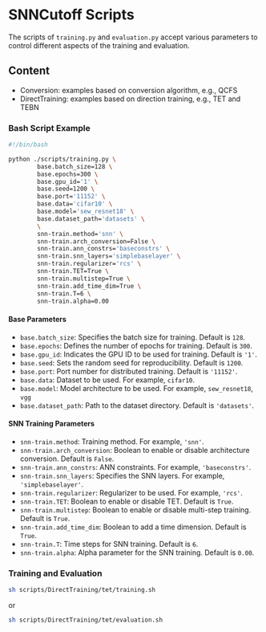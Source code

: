 # SNNCutoff Scripts

The scripts of `training.py` and `evaluation.py` accept various parameters to control different aspects of the training and evaluation.


## Content

- Conversion: examples based on conversion algorithm, e.g., QCFS
- DirectTraining: examples based on direction training, e.g., TET and TEBN

### Bash Script Example

```bash
#!/bin/bash

python ./scripts/training.py \
        base.batch_size=128 \
        base.epochs=300 \
        base.gpu_id='1' \
        base.seed=1200 \
        base.port='11152' \
        base.data='cifar10' \
        base.model='sew_resnet18' \
        base.dataset_path='datasets' \
        \
        snn-train.method='snn' \
        snn-train.arch_conversion=False \
        snn-train.ann_constrs='baseconstrs' \
        snn-train.snn_layers='simplebaselayer' \
        snn-train.regularizer='rcs' \
        snn-train.TET=True \
        snn-train.multistep=True \
        snn-train.add_time_dim=True \
        snn-train.T=6 \
        snn-train.alpha=0.00
```

#### Base Parameters

- `base.batch_size`: Specifies the batch size for training. Default is `128`.
- `base.epochs`: Defines the number of epochs for training. Default is `300`.
- `base.gpu_id`: Indicates the GPU ID to be used for training. Default is `'1'`.
- `base.seed`: Sets the random seed for reproducibility. Default is `1200`.
- `base.port`: Port number for distributed training. Default is `'11152'`.
- `base.data`: Dataset to be used. For example, `cifar10`.
- `base.model`: Model architecture to be used. For example, `sew_resnet18`, `vgg`
- `base.dataset_path`: Path to the dataset directory. Default is `'datasets'`.

#### SNN Training Parameters

- `snn-train.method`: Training method. For example, `'snn'`.
- `snn-train.arch_conversion`: Boolean to enable or disable architecture conversion. Default is `False`.
- `snn-train.ann_constrs`: ANN constraints. For example, `'baseconstrs'`.
- `snn-train.snn_layers`: Specifies the SNN layers. For example, `'simplebaselayer'`.
- `snn-train.regularizer`: Regularizer to be used. For example, `'rcs'`.
- `snn-train.TET`: Boolean to enable or disable TET. Default is `True`.
- `snn-train.multistep`: Boolean to enable or disable multi-step training. Default is `True`.
- `snn-train.add_time_dim`: Boolean to add a time dimension. Default is `True`.
- `snn-train.T`: Time steps for SNN training. Default is `6`.
- `snn-train.alpha`: Alpha parameter for the SNN training. Default is `0.00`.

### Training and Evaluation

```sh
sh scripts/DirectTraining/tet/training.sh
```
or 
```sh
sh scripts/DirectTraining/tet/evaluation.sh
```
